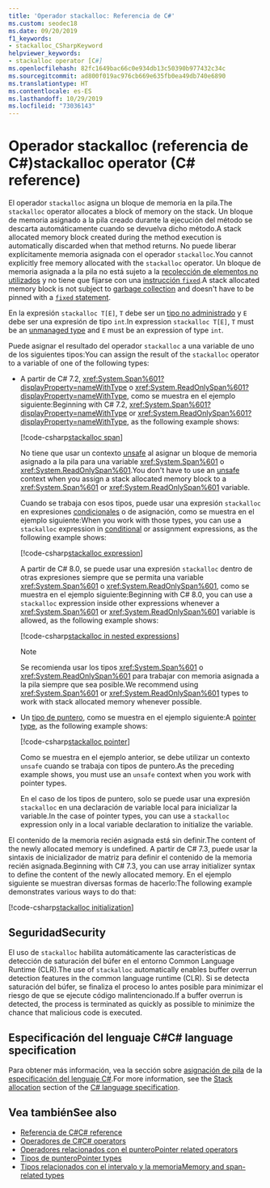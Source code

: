```yaml
---
title: 'Operador stackalloc: Referencia de C#'
ms.custom: seodec18
ms.date: 09/20/2019
f1_keywords:
- stackalloc_CSharpKeyword
helpviewer_keywords:
- stackalloc operator [C#]
ms.openlocfilehash: 82fc1649bac66c0e934db13c50390b977432c34c
ms.sourcegitcommit: ad800f019ac976cb669e635fb0ea49db740e6890
ms.translationtype: HT
ms.contentlocale: es-ES
ms.lasthandoff: 10/29/2019
ms.locfileid: "73036143"
---
```

# <a name="stackalloc-operator-c-reference"></a><span data-ttu-id="672d8-102">Operador stackalloc (referencia de C#)</span><span class="sxs-lookup"><span data-stu-id="672d8-102">stackalloc operator (C# reference)</span></span>

<span data-ttu-id="672d8-103">El operador `stackalloc` asigna un bloque de memoria en la pila.</span><span class="sxs-lookup"><span data-stu-id="672d8-103">The `stackalloc` operator allocates a block of memory on the stack.</span></span> <span data-ttu-id="672d8-104">Un bloque de memoria asignado a la pila creado durante la ejecución del método se descarta automáticamente cuando se devuelva dicho método.</span><span class="sxs-lookup"><span data-stu-id="672d8-104">A stack allocated memory block created during the method execution is automatically discarded when that method returns.</span></span> <span data-ttu-id="672d8-105">No puede liberar explícitamente memoria asignada con el operador `stackalloc`.</span><span class="sxs-lookup"><span data-stu-id="672d8-105">You cannot explicitly free memory allocated with the `stackalloc` operator.</span></span> <span data-ttu-id="672d8-106">Un bloque de memoria asignada a la pila no está sujeto a la [recolección de elementos no utilizados](../../../standard/garbage-collection/index.md) y no tiene que fijarse con una [instrucción `fixed`](../keywords/fixed-statement.md).</span><span class="sxs-lookup"><span data-stu-id="672d8-106">A stack allocated memory block is not subject to [garbage collection](../../../standard/garbage-collection/index.md) and doesn't have to be pinned with a [`fixed` statement](../keywords/fixed-statement.md).</span></span>

<span data-ttu-id="672d8-107">En la expresión `stackalloc T[E]`, `T` debe ser un [tipo no administrado](../builtin-types/unmanaged-types.md) y `E` debe ser una expresión de tipo `int`.</span><span class="sxs-lookup"><span data-stu-id="672d8-107">In expression `stackalloc T[E]`, `T` must be an [unmanaged type](../builtin-types/unmanaged-types.md) and `E` must be an expression of type `int`.</span></span>

<span data-ttu-id="672d8-108">Puede asignar el resultado del operador `stackalloc` a una variable de uno de los siguientes tipos:</span><span class="sxs-lookup"><span data-stu-id="672d8-108">You can assign the result of the `stackalloc` operator to a variable of one of the following types:</span></span>

- <span data-ttu-id="672d8-109">A partir de C# 7.2, <xref:System.Span%601?displayProperty=nameWithType> o <xref:System.ReadOnlySpan%601?displayProperty=nameWithType>, como se muestra en el ejemplo siguiente:</span><span class="sxs-lookup"><span data-stu-id="672d8-109">Beginning with C# 7.2, <xref:System.Span%601?displayProperty=nameWithType> or <xref:System.ReadOnlySpan%601?displayProperty=nameWithType>, as the following example shows:</span></span>

  [!code-csharp[stackalloc span](~/samples/csharp/language-reference/operators/StackallocOperator.cs#AssignToSpan)]

  <span data-ttu-id="672d8-110">No tiene que usar un contexto [unsafe](../keywords/unsafe.md) al asignar un bloque de memoria asignado a la pila para una variable <xref:System.Span%601> o <xref:System.ReadOnlySpan%601>.</span><span class="sxs-lookup"><span data-stu-id="672d8-110">You don't have to use an [unsafe](../keywords/unsafe.md) context when you assign a stack allocated memory block to a <xref:System.Span%601> or <xref:System.ReadOnlySpan%601> variable.</span></span>

  <span data-ttu-id="672d8-111">Cuando se trabaja con esos tipos, puede usar una expresión `stackalloc` en expresiones [condicionales](conditional-operator.md) o de asignación, como se muestra en el ejemplo siguiente:</span><span class="sxs-lookup"><span data-stu-id="672d8-111">When you work with those types, you can use a `stackalloc` expression in [conditional](conditional-operator.md) or assignment expressions, as the following example shows:</span></span>

  [!code-csharp[stackalloc expression](~/samples/csharp/language-reference/operators/StackallocOperator.cs#AsExpression)]

  <span data-ttu-id="672d8-112">A partir de C# 8.0, se puede usar una expresión `stackalloc` dentro de otras expresiones siempre que se permita una variable <xref:System.Span%601> o <xref:System.ReadOnlySpan%601>, como se muestra en el ejemplo siguiente:</span><span class="sxs-lookup"><span data-stu-id="672d8-112">Beginning with C# 8.0, you can use a `stackalloc` expression inside other expressions whenever a <xref:System.Span%601> or <xref:System.ReadOnlySpan%601> variable is allowed, as the following example shows:</span></span>

  [!code-csharp[stackalloc in nested expressions](~/samples/csharp/language-reference/operators/StackallocOperator.cs#Nested)]

  > [!NOTE]
  > <span data-ttu-id="672d8-113">Se recomienda usar los tipos <xref:System.Span%601> o <xref:System.ReadOnlySpan%601> para trabajar con memoria asignada a la pila siempre que sea posible.</span><span class="sxs-lookup"><span data-stu-id="672d8-113">We recommend using <xref:System.Span%601> or <xref:System.ReadOnlySpan%601> types to work with stack allocated memory whenever possible.</span></span>

- <span data-ttu-id="672d8-114">Un [tipo de puntero](../../programming-guide/unsafe-code-pointers/pointer-types.md), como se muestra en el ejemplo siguiente:</span><span class="sxs-lookup"><span data-stu-id="672d8-114">A [pointer type](../../programming-guide/unsafe-code-pointers/pointer-types.md), as the following example shows:</span></span>

  [!code-csharp[stackalloc pointer](~/samples/csharp/language-reference/operators/StackallocOperator.cs#AssignToPointer)]

  <span data-ttu-id="672d8-115">Como se muestra en el ejemplo anterior, se debe utilizar un contexto `unsafe` cuando se trabaja con tipos de puntero.</span><span class="sxs-lookup"><span data-stu-id="672d8-115">As the preceding example shows, you must use an `unsafe` context when you work with pointer types.</span></span>

  <span data-ttu-id="672d8-116">En el caso de los tipos de puntero, solo se puede usar una expresión `stackalloc` en una declaración de variable local para inicializar la variable.</span><span class="sxs-lookup"><span data-stu-id="672d8-116">In the case of pointer types, you can use a `stackalloc` expression only in a local variable declaration to initialize the variable.</span></span>

<span data-ttu-id="672d8-117">El contenido de la memoria recién asignada está sin definir.</span><span class="sxs-lookup"><span data-stu-id="672d8-117">The content of the newly allocated memory is undefined.</span></span> <span data-ttu-id="672d8-118">A partir de C# 7.3, puede usar la sintaxis de inicializador de matriz para definir el contenido de la memoria recién asignada.</span><span class="sxs-lookup"><span data-stu-id="672d8-118">Beginning with C# 7.3, you can use array initializer syntax to define the content of the newly allocated memory.</span></span> <span data-ttu-id="672d8-119">En el ejemplo siguiente se muestran diversas formas de hacerlo:</span><span class="sxs-lookup"><span data-stu-id="672d8-119">The following example demonstrates various ways to do that:</span></span>

[!code-csharp[stackalloc initialization](~/samples/csharp/language-reference/operators/StackallocOperator.cs#StackallocInit)]

## <a name="security"></a><span data-ttu-id="672d8-120">Seguridad</span><span class="sxs-lookup"><span data-stu-id="672d8-120">Security</span></span>

<span data-ttu-id="672d8-121">El uso de `stackalloc` habilita automáticamente las características de detección de saturación del búfer en el entorno Common Language Runtime (CLR).</span><span class="sxs-lookup"><span data-stu-id="672d8-121">The use of `stackalloc` automatically enables buffer overrun detection features in the common language runtime (CLR).</span></span> <span data-ttu-id="672d8-122">Si se detecta saturación del búfer, se finaliza el proceso lo antes posible para minimizar el riesgo de que se ejecute código malintencionado.</span><span class="sxs-lookup"><span data-stu-id="672d8-122">If a buffer overrun is detected, the process is terminated as quickly as possible to minimize the chance that malicious code is executed.</span></span>

## <a name="c-language-specification"></a><span data-ttu-id="672d8-123">Especificación del lenguaje C#</span><span class="sxs-lookup"><span data-stu-id="672d8-123">C# language specification</span></span>

<span data-ttu-id="672d8-124">Para obtener más información, vea la sección sobre [asignación de pila](~/_csharplang/spec/unsafe-code.md#stack-allocation) de la [especificación del lenguaje C#](~/_csharplang/spec/introduction.md).</span><span class="sxs-lookup"><span data-stu-id="672d8-124">For more information, see the [Stack allocation](~/_csharplang/spec/unsafe-code.md#stack-allocation) section of the [C# language specification](~/_csharplang/spec/introduction.md).</span></span>

## <a name="see-also"></a><span data-ttu-id="672d8-125">Vea también</span><span class="sxs-lookup"><span data-stu-id="672d8-125">See also</span></span>

- [<span data-ttu-id="672d8-126">Referencia de C#</span><span class="sxs-lookup"><span data-stu-id="672d8-126">C# reference</span></span>](../index.md)
- [<span data-ttu-id="672d8-127">Operadores de C#</span><span class="sxs-lookup"><span data-stu-id="672d8-127">C# operators</span></span>](index.md)
- [<span data-ttu-id="672d8-128">Operadores relacionados con el puntero</span><span class="sxs-lookup"><span data-stu-id="672d8-128">Pointer related operators</span></span>](pointer-related-operators.md)
- [<span data-ttu-id="672d8-129">Tipos de puntero</span><span class="sxs-lookup"><span data-stu-id="672d8-129">Pointer types</span></span>](../../programming-guide/unsafe-code-pointers/pointer-types.md)
- [<span data-ttu-id="672d8-130">Tipos relacionados con el intervalo y la memoria</span><span class="sxs-lookup"><span data-stu-id="672d8-130">Memory and span-related types</span></span>](../../../standard/memory-and-spans/index.md)
